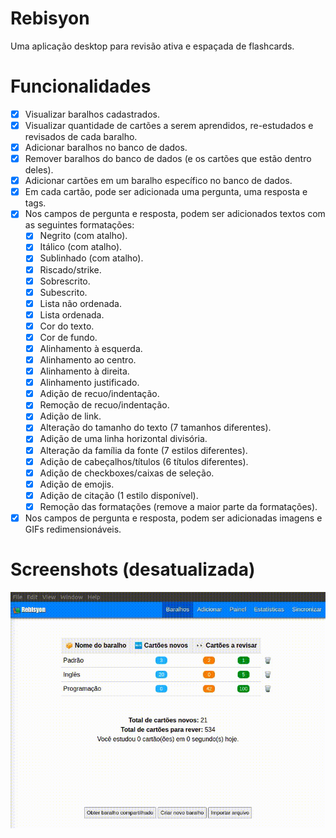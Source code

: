 # Rebisyon
Uma aplicação desktop para revisão ativa e espaçada de flashcards.
# Funcionalidades
- [x] Visualizar baralhos cadastrados.
- [x] Visualizar quantidade de cartões a serem aprendidos, re-estudados e revisados de cada baralho.
- [x] Adicionar baralhos no banco de dados.
- [x] Remover baralhos do banco de dados (e os cartões que estão dentro deles).
- [x] Adicionar cartões em um baralho específico no banco de dados.
- [x] Em cada cartão, pode ser adicionada uma pergunta, uma resposta e tags.
- [x] Nos campos de pergunta e resposta, podem ser adicionados textos com as seguintes formatações:
  - [x]  Negrito (com atalho).
  - [x]  Itálico (com atalho).
  - [x]  Sublinhado (com atalho).
  - [x]  Riscado/strike.
  - [x]  Sobrescrito.
  - [x]  Subescrito.
  - [x]  Lista não ordenada.
  - [x]  Lista ordenada.
  - [x]  Cor do texto.
  - [x]  Cor de fundo.
  - [x]  Alinhamento à esquerda.
  - [x]  Alinhamento ao centro.
  - [x]  Alinhamento à direita.
  - [x]  Alinhamento justificado.
  - [x]  Adição de recuo/indentação.
  - [x]  Remoção de recuo/indentação.
  - [x]  Adição de link.
  - [x]  Alteração do tamanho do texto (7 tamanhos diferentes).
  - [x]  Adição de uma linha horizontal divisória.
  - [x]  Alteração da família da fonte (7 estilos diferentes).
  - [x]  Adição de cabeçalhos/títulos (6 títulos diferentes).
  - [x]  Adição de checkboxes/caixas de seleção.
  - [x]  Adição de emojis.
  - [x]  Adição de citação (1 estilo disponível).
  - [x]  Remoção das formatações (remove a maior parte da formatações).
- [x] Nos campos de pergunta e resposta, podem ser adicionadas imagens e GIFs redimensionáveis.
# Screenshots (desatualizada)
<img src="src/screenshots/estado_atual_5.gif" alt="Imagem do estado atual do software.">
